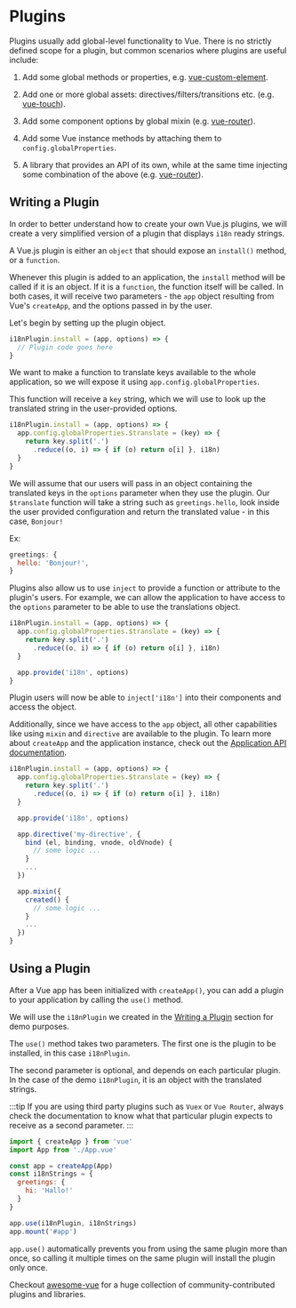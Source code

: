 ﻿# Plugins

Plugins usually add global-level functionality to Vue. There is no strictly defined scope for a plugin, but common scenarios where plugins are useful include:

1. Add some global methods or properties, e.g. [vue-custom-element](https://github.com/karol-f/vue-custom-element).

2. Add one or more global assets: directives/filters/transitions etc. (e.g. [vue-touch](https://github.com/vuejs/vue-touch)).

3. Add some component options by global mixin (e.g. [vue-router](https://github.com/vuejs/vue-router)).

4. Add some Vue instance methods by attaching them to `config.globalProperties`.

5. A library that provides an API of its own, while at the same time injecting some combination of the above (e.g. [vue-router](https://github.com/vuejs/vue-router)).

## Writing a Plugin

In order to better understand how to create your own Vue.js plugins, we will create a very simplified version of a plugin that displays `i18n` ready strings. 

A Vue.js plugin is either an `object` that should expose an `install()` method, or a `function`. 

Whenever this plugin is added to an application, the `install` method will be called if it is an object. If it is a `function`, the function itself will be called. In both cases, it will receive two parameters - the `app` object resulting from Vue's `createApp`, and the options passed in by the user.

Let's begin by setting up the plugin object.

```js
i18nPlugin.install = (app, options) => {
  // Plugin code goes here
}
```

We want to make a function to translate keys available to the whole application, so we will expose it using `app.config.globalProperties`.

This function will receive a `key` string, which we will use to look up the translated string in the user-provided options.

```js
i18nPlugin.install = (app, options) => {
  app.config.globalProperties.$translate = (key) => {
    return key.split('.')
      .reduce((o, i) => { if (o) return o[i] }, i18n)
  }
}
```

We will assume that our users will pass in an object containing the translated keys in the `options` parameter when they use the plugin. Our `$translate` function will take a string such as `greetings.hello`, look inside the user provided configuration and return the translated value - in this case, `Bonjour!`

Ex: 
```js
greetings: {
  hello: 'Bonjour!',
}
```

Plugins also allow us to use `inject` to provide a function or attribute to the plugin's users. For example, we can allow the application to have access to the `options` parameter to be able to use the translations object.

```js
i18nPlugin.install = (app, options) => {
  app.config.globalProperties.$translate = (key) => {
    return key.split('.')
      .reduce((o, i) => { if (o) return o[i] }, i18n)
  }

  app.provide('i18n', options)
}
```

Plugin users will now be able to `inject['i18n']` into their components and access the object.

Additionally, since we have access to the `app` object, all other capabilities like using `mixin` and `directive` are available to the plugin. To learn more about `createApp` and the application instance, check out the [Application API documentation](/api/application-api.html).

```js
i18nPlugin.install = (app, options) => {
  app.config.globalProperties.$translate = (key) => {
    return key.split('.')
      .reduce((o, i) => { if (o) return o[i] }, i18n)
  }

  app.provide('i18n', options)

  app.directive('my-directive', {
    bind (el, binding, vnode, oldVnode) {
      // some logic ...
    }
    ...
  })

  app.mixin({
    created() {
      // some logic ...
    }
    ...
  })
}
```

## Using a Plugin

After a Vue app has been initialized with `createApp()`, you can add a plugin to your application by calling the `use()` method. 

We will use the `i18nPlugin` we created in the [Writing a Plugin](#writing-a-plugin) section for demo purposes.

The `use()` method takes two parameters. The first one is the plugin to be installed, in this case `i18nPlugin`. 

The second parameter is optional, and depends on each particular plugin. In the case of the demo `i18nPlugin`, it is an object with the translated strings.

:::tip
If you are using third party plugins such as `Vuex` or `Vue Router`, always check the documentation to know what that particular plugin expects to receive as a second parameter.
:::

```js
import { createApp } from 'vue'
import App from './App.vue'

const app = createApp(App)
const i18nStrings = {
  greetings: {
    hi: 'Hallo!'
  }
}

app.use(i18nPlugin, i18nStrings)
app.mount('#app')
```

`app.use()` automatically prevents you from using the same plugin more than once, so calling it multiple times on the same plugin will install the plugin only once.

Checkout [awesome-vue](https://github.com/vuejs/awesome-vue#components--libraries) for a huge collection of community-contributed plugins and libraries.
